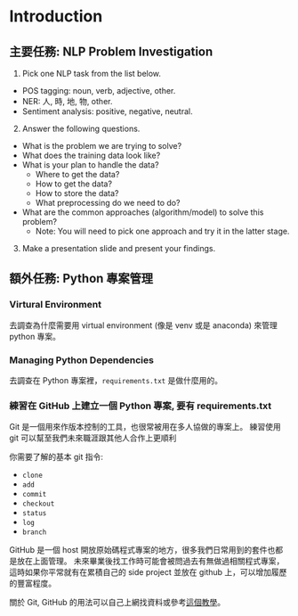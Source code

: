 # Introduction

## 主要任務: NLP Problem Investigation

1. Pick one NLP task from the list below.
- POS tagging: noun, verb, adjective, other.
- NER: 人, 時, 地, 物, other.
- Sentiment analysis: positive, negative, neutral.

2. Answer the following questions.
- What is the problem we are trying to solve?
- What does the training data look like?
- What is your plan to handle the data? 
  - Where to get the data?
  - How to get the data?
  - How to store the data?
  - What preprocessing do we need to do?
- What are the common approaches (algorithm/model) to solve this problem? 
  - Note: You will need to pick one approach and try it in the latter stage.

3. Make a presentation slide and present your findings.


## 額外任務: Python 專案管理

### Virtural Environment
去調查為什麼需要用 virtual environment (像是 venv 或是 anaconda) 來管理 python 專案。

### Managing Python Dependencies
去調查在 Python 專案裡，`requirements.txt` 是做什麼用的。

### 練習在 GitHub 上建立一個 Python 專案, 要有 requirements.txt
Git 是一個用來作版本控制的工具，也很常被用在多人協做的專案上。
練習使用 git 可以幫至我們未來職涯跟其他人合作上更順利

你需要了解的基本 git 指令:
- `clone`
- `add`
- `commit`
- `checkout`
- `status`
- `log`
- `branch`

GitHub 是一個 host 開放原始碼程式專案的地方，很多我們日常用到的套件也都是放在上面管理。
未來畢業後找工作時可能會被問過去有無做過相關程式專案，這時如果你平常就有在累積自己的
side project 並放在 github 上，可以增加履歷的豐富程度。

關於 Git, GitHub 的用法可以自己上網找資料或參考[這個教學](https://www.rs-online.com/designspark/github-nvidia-cn)。
